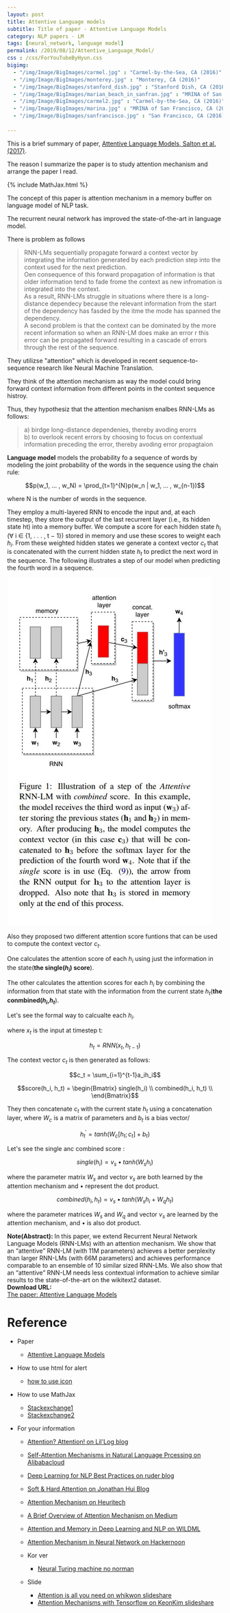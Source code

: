 ```yaml
---
layout: post
title: Attentive Language models
subtitle: Title of paper - Attentive Language Models
category: NLP papers - LM
tags: [neural_network, language model]
permalink: /2019/08/12/Attentive_Language_Model/
css : /css/ForYouTubeByHyun.css
bigimg: 
  - "/img/Image/BigImages/carmel.jpg" : "Carmel-by-the-Sea, CA (2016)"
  - "/img/Image/BigImages/monterey.jpg" : "Monterey, CA (2016)"
  - "/img/Image/BigImages/stanford_dish.jpg" : "Stanford Dish, CA (2016)"
  - "/img/Image/BigImages/marian_beach_in_sanfran.jpg" : "MRINA of San Francisco, CA (2016)"
  - "/img/Image/BigImages/carmel2.jpg" : "Carmel-by-the-Sea, CA (2016)"
  - "/img/Image/BigImages/marina.jpg" : "MRINA of San Francisco, CA (2016)"
  - "/img/Image/BigImages/sanfrancisco.jpg" : "San Francisco, CA (2016)"
  
---
```


This is a brief summary of paper, [Attentive Language Models, Salton et al.(2017)](https://www.aclweb.org/anthology/papers/I/I17/I17-1045/). 

The reason I summarize the paper is to study attention mechanism and arrange the paper I read.

{% include MathJax.html %}

The concept of this paper is attention mechanism in a memory buffer on language model of NLP task. 

The recurrent neural network has improved the state-of-the-art in language model.

There is problem as follows

> RNN-LMs sequentially propagate forward a context vector by integrating the information generated by each prediction step into the context used for the next prediction.  
> Oen consequence of this forward propagation of information is that older information tend to fade frome the context as new infromation is integrated into the context.  
> As a result, RNN-LMs struggle in situations where there is a long-distance dependecy because the relevant information from the start of the dependency has fasded by the itme the mode has spanned the dependency.   
> A second problem is that the context can be dominated by the more recent information so when an RNN-LM does make an error r this error can be propagated forward resulting in a cascade of errors through the rest of the sequence.  

They utilizse "attention" which is developed in recent sequence-to-sequence research like Neural Machine Translation.

They think of the attention mechanism as way the model could bring forward context information from different points in the context sequence histroy.

Thus, they hypothesiz that the attention mechanism enalbes RNN-LMs as follows:

>a) birdge long-distance dependenies, thereby avoding erorrs  
>b) to overlook recent errors by choosing to focus on contextual information preceding the error, thereby avoding error propagtaion   

**Language model** models the probability fo a sequence of words by modeling the joint probability of the words in the sequence using the chain rule:


$$p(w_1, ... , w_N) = \prod_{t=1}^{N}p(w_n | w_1, ... , w_{n-1})$$

where N is the number of words in the sequence.


They employ a multi-layered RNN to encode the input and, at each timestep, they store the output of the last recurrent layer (i.e., its hidden state ht) into a memory buffer. 
We compute a score for each hidden state $h_i$ ($\forall$ i ∈ {1, . . . , t − 1}) stored in memory and use these scores to weight each $h_i$. 
From these weighted hidden states we generate a context vector $c_t$ that is concatenated with the current hidden state $h_t$ to predict the next word in the sequence.
The following illustrates a step of our model when predicting the fourth word in a sequence.

![Salton et al.(2017)](/img/Image/NaturalLanguageProcessing/NLPLabs/Paper_Investigation/Language_Model/2019-08-12-Attentive_Language_Model/Attentive_LM_1.JPG)

Also they proposed two different attention score funtions that can be used to compute the context vector $c_t$.

One calculates the attention score of each $h_i$ using just the information in the state(**the single($h_i$) score**).

The other calculates the attention scores for each $h_i$ by combining the information from that state with the information from the current state $h_t$(**the conmbined($h_i$,$h_t$**).

Let's see the formal way to calcualte each $h_i$.

where $x_t$ is the input at timestep t:

$$h_t = RNN(x_t, h_{t-1})$$

The context vector $c_t$ is then generated as follows:

$$c_t = \sum_{i=1}^{t-1}a_ih_i$$

$$score(h_i, h_t) = \begin{Bmatrix}
    single(h_i) \\
    combined(h_i, h_t) \\
    \end{Bmatrix}$$

They then concatenate $c_t$ with the current state $h_t$ using a concatenation layer, where $W_c$ is a matrix of parameters and $b_t$ is a bias vector/ 

$$h_t^{'}=tanh(W_c[h_t;c_t]+b_t)$$

Let's see the single anc combined score :

$$single(h_i) = v_s\bullet tanh(W_sh_i)$$

where the parameter matrix $W_s$ and vector $v_s$ are both learned by the attention mechanism and $\bullet$ represent the dot product.

$$combined(h_i,h_t) = v_s\bullet tanh(W_sh_i+W_qh_t)$$

where the parameter matrices $W_s$ and $W_q$ and vector $v_s$ are learned by the attention mechanism, and $\bullet$ is also dot product.


<div class="alert alert-info" role="alert"><i class="fa fa-info-circle"></i> <b>Note(Abstract): </b>
In this paper, we extend Recurrent Neural Network Language Models (RNN-LMs) with an attention mechanism. We show that an “attentive” RNN-LM (with 11M parameters) achieves a better perplexity than larger RNN-LMs (with 66M parameters) and achieves performance comparable to an ensemble of 10 similar sized RNN-LMs. We also show that an “attentive” RNN-LM needs less contextual information to achieve similar results to the state-of-the-art on the wikitext2 dataset.
</div>
    
<div class="alert alert-success" role="alert"><i class="fa fa-paperclip fa-lg"></i> <b>Download URL: </b><br>
  <a href="https://www.aclweb.org/anthology/papers/I/I17/I17-1045/">The paper: Attentive Language Models</a>
</div>

# Reference 

- Paper 
  - [Attentive Language Models](https://www.aclweb.org/anthology/papers/I/I17/I17-1045/)
  
 
- How to use html for alert
  - [how to use icon](http://idratherbewriting.com/documentation-theme-jekyll/mydoc_icons.html)
  
- How to use MathJax
  - [Stackexchange1](https://math.meta.stackexchange.com/questions/5020/mathjax-basic-tutorial-and-quick-reference)
  - [Stackexchange2](https://tex.stackexchange.com/questions/5223/command-for-argmin-or-argmax)
  
- For your information
  - [Attention? Attention! on Lil'Log blog](https://lilianweng.github.io/lil-log/2018/06/24/attention-attention.html)
  - [Self-Attention Mechanisms in Natural Language Prcessing on Alibabacloud](https://www.alibabacloud.com/blog/self-attention-mechanisms-in-natural-language-processing_593968)
  - [Deep Learning for NLP Best Practices on ruder blog](http://ruder.io/deep-learning-nlp-best-practices/index.html#fn2)
  - [Soft & Hard Attention on Jonathan Hui Blog](https://jhui.github.io/2017/03/15/Soft-and-hard-attention/)
  - [Attention Mechanism on Heuritech](https://blog.heuritech.com/2016/01/20/attention-mechanism/)
  - [A Brief Overview of Attention Mechanism on Medium](https://medium.com/syncedreview/a-brief-overview-of-attention-mechanism-13c578ba9129)
  - [Attention and Memory in Deep Learning and NLP on WILDML](http://www.wildml.com/2016/01/attention-and-memory-in-deep-learning-and-nlp/)
  - [Attention Mechanism in Neural Network on Hackernoon](https://hackernoon.com/attention-mechanism-in-neural-network-30aaf5e39512)
  
  
  - Kor ver
    - [Neural Turing machine no norman](https://norman3.github.io/papers/docs/neural_turing_machine.html)
  
  - Slide 
    - [Attention is all you need on whikwon slideshare](https://www.slideshare.net/WhiKwon/attention-mechanism)
    - [Attention Mechanisms with Tensorflow on KeonKim slideshare](https://www.slideshare.net/KeonKim/attention-mechanisms-with-tensorflow)

































